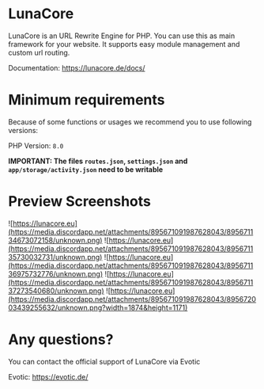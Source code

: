 # LunaCore

LunaCore is an URL Rewrite Engine for PHP. You can use this as main framework for your website. It supports easy module management 
and custom url routing.

Documentation: https://lunacore.de/docs/

# Minimum requirements

Because of some functions or usages we recommend you to use following versions:

PHP Version: `8.0`

**IMPORTANT: The files `routes.json`, `settings.json` and `app/storage/activity.json` need to be writable**

# Preview Screenshots

![https://lunacore.eu](https://media.discordapp.net/attachments/895671091987628043/895671134673072158/unknown.png)
![https://lunacore.eu](https://media.discordapp.net/attachments/895671091987628043/895671135730032731/unknown.png)
![https://lunacore.eu](https://media.discordapp.net/attachments/895671091987628043/895671136975732776/unknown.png)
![https://lunacore.eu](https://media.discordapp.net/attachments/895671091987628043/895671137273540680/unknown.png)
![https://lunacore.eu](https://media.discordapp.net/attachments/895671091987628043/895672003439255632/unknown.png?width=1874&height=1171)

# Any questions?

You can contact the official support of LunaCore via Evotic

Evotic: https://evotic.de/
